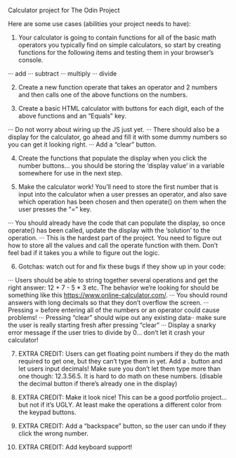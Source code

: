 Calculator project for The Odin Project

Here are some use cases (abilities your project needs to have):

1. Your calculator is going to contain functions for all of the basic math operators you typically find on simple calculators, so start by creating functions for the following items and testing them in your browser’s console.

··· add
··· subtract
··· multiply
··· divide

2. Create a new function operate that takes an operator and 2 numbers and then calls one of the above functions on the numbers.

3. Create a basic HTML calculator with buttons for each digit, each of the above functions and an “Equals” key.

··· Do not worry about wiring up the JS just yet.
··· There should also be a display for the calculator, go ahead and fill it with some dummy numbers so you can get it looking right.
··· Add a “clear” button.

4. Create the functions that populate the display when you click the number buttons… you should be storing the ‘display value’ in a variable somewhere for use in the next step.

5. Make the calculator work! You’ll need to store the first number that is input into the calculator when a user presses an operator, and also save which operation has been chosen and then operate() on them when the user presses the “=” key.

··· You should already have the code that can populate the display, so once operate() has been called, update the display with the ‘solution’ to the operation.
··· This is the hardest part of the project. You need to figure out how to store all the values and call the operate function with them. Don’t feel bad if it takes you a while to figure out the logic.

6. Gotchas: watch out for and fix these bugs if they show up in your code:

··· Users should be able to string together several operations and get the right answer: 12 + 7 - 5 \* 3 etc. The behavior we’re looking for should be something like this https://www.online-calculator.com/.
··· You should round answers with long decimals so that they don’t overflow the screen.
··· Pressing = before entering all of the numbers or an operator could cause problems!
··· Pressing “clear” should wipe out any existing data·· make sure the user is really starting fresh after pressing “clear”
··· Display a snarky error message if the user tries to divide by 0… don’t let it crash your calculator!

7. EXTRA CREDIT: Users can get floating point numbers if they do the math required to get one, but they can’t type them in yet. Add a . button and let users input decimals! Make sure you don’t let them type more than one though: 12.3.56.5. It is hard to do math on these numbers. (disable the decimal button if there’s already one in the display)

8. EXTRA CREDIT: Make it look nice! This can be a good portfolio project… but not if it’s UGLY. At least make the operations a different color from the keypad buttons.

9. EXTRA CREDIT: Add a “backspace” button, so the user can undo if they click the wrong number.

10. EXTRA CREDIT: Add keyboard support!
